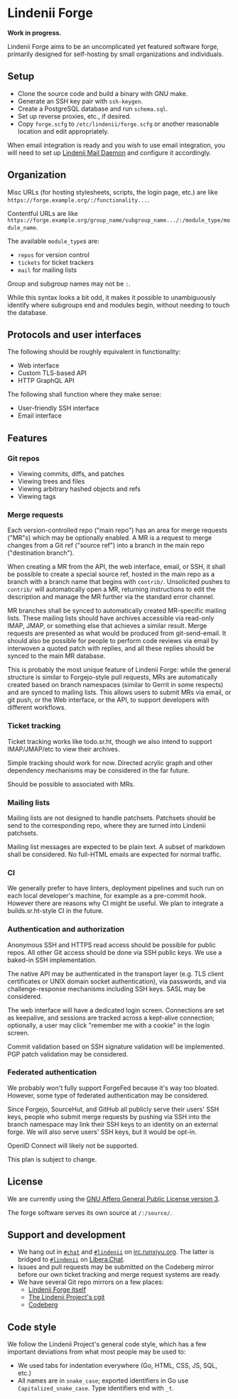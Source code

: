 # Lindenii Forge

**Work in progress.**

Lindenii Forge aims to be an uncomplicated yet featured software forge,
primarily designed for self-hosting by small organizations and individuals.

## Setup

* Clone the source code and build a binary with GNU make.
* Generate an SSH key pair with `ssh-keygen`.
* Create a PostgreSQL database and run `schema.sql`.
* Set up reverse proxies, etc., if desired.
* Copy `forge.scfg` to `/etc/lindenii/forge.scfg` or another reasonable
  location and edit appropriately.

When email integration is ready and you wish to use email integration, you will
need to set up
[Lindenii Mail Daemon](https://forge.lindenii.runxiyu.org/lindenii/:/repos/maild/)
and configure it accordingly.

## Organization

Misc URLs (for hosting stylesheets, scripts, the login page, etc.) are like
`https://forge.example.org/:/functionality...`.

Contentful URLs are like
`https://forge.example.org/group_name/subgroup_name.../:/module_type/module_name`.

The available `module_type`s are:

* `repos` for version control
* `tickets` for ticket trackers
* `mail` for mailing lists

Group and subgroup names may not be `:`.

While this syntax looks a bit odd, it makes it possible to unambiguously
identify where subgroups end and modules begin, without needing to touch the
database.

## Protocols and user interfaces

The following should be roughly equivalent in functionality:

* Web interface
* Custom TLS-based API
* HTTP GraphQL API

The following shall function where they make sense:

* User-friendly SSH interface
* Email interface

## Features

### Git repos

* Viewing commits, diffs, and patches
* Viewing trees and files
* Viewing arbitrary hashed objects and refs
* Viewing tags

### Merge requests

Each version-controlled repo ("main repo") has an area for merge requests
("MR"s) which may be optionally enabled. A MR is a request to merge 
changes from a Git ref ("source ref") into a branch in the main repo
("destination branch").

When creating a MR from the API, the web interface, email, or SSH, it shall be
possible to create a special source ref, hosted in the main repo as a branch
with a branch name that begins with `contrib/`. Unsolicited pushes to
`contrib/` will automatically open a MR, returning instructions to edit
the description and manage the MR further via the standard error channel.

MR branches shall be synced to automatically created MR-specific mailing lists.
These mailing lists should have archives accessible via read-only IMAP, JMAP,
or something else that achieves a similar result. Merge requests are presented
as what would be produced from git-send-email. It should also be possible for
people to perform code reviews via email by interwoven a quoted patch with
replies, and all these replies should be synced to the main MR database.

This is probably the most unique feature of Lindenii Forge: while the general
structure is similar to Forgejo-style pull requests, MRs are automatically
created based on branch namespaces (similar to Gerrit in some respects) and are
synced to mailing lists. This allows users to submit MRs via email, or git
push, or the Web interface, or the API, to support developers with different
workflows.

### Ticket tracking

Ticket tracking works like todo.sr.ht, though we also intend to support
IMAP/JMAP/etc to view their archives.

Simple tracking should work for now. Directed acrylic graph and other
dependency mechanisms may be considered in the far future.

Should be possible to associated with MRs.

### Mailing lists

Mailing lists are not designed to handle patchsets. Patchsets should be send to
the corresponding repo, where they are turned into Lindenii patchsets.

Mailing list messages are expected to be plain text. A subset of markdown shall
be considered. No full-HTML emails are expected for normal traffic.

### CI

We generally prefer to have linters, deployment pipelines and such run on each
local developer's machine, for example as a pre-commit hook. However there are
reasons why CI might be useful. We plan to integrate a builds.sr.ht-style CI in
the future.

### Authentication and authorization

Anonymous SSH and HTTPS read access should be possible for public repos. All
other Git access should be done via SSH public keys. We use a baked-in SSH
implementation.

The native API may be authenticated in the transport layer (e.g. TLS client
certificates or UNIX domain socket authentication), via passwords, and via
challenge-response mechanisms including SSH keys. SASL may be considered.

The web interface will have a dedicated login screen. Connections are set as
keepalive, and sessions are tracked across a kept-alive connection; optionally,
a user may click "remember me with a cookie" in the login screen.

Commit validation based on SSH signature validation will be implemented. PGP
patch validation may be considered.

### Federated authentication

We probably won't fully support ForgeFed because it's way too bloated. However,
some type of federated authentication may be considered.

Since Forgejo, SourceHut, and GitHub all publicly serve their users' SSH keys,
people who submit merge requests by pushing via SSH into the branch namespace
may link their SSH keys to an identity on an external forge. We will also serve
users' SSH keys, but it would be opt-in.

OpenID Connect will likely not be supported.

This plan is subject to change.

## License

We are currently using the
[GNU Affero General Public License version 3](https://www.gnu.org/licenses/agpl-3.0.html).

The forge software serves its own source at `/:/source/`.

## Support and development

* We hang out in [`#chat`](https://webirc.runxiyu.org/kiwiirc/#chat)
  and [`#lindenii`](https://webirc.runxiyu.org/kiwiirc/#lindenii)
  on [irc.runxiyu.org](https://irc.runxiyu.org).
  The latter is bridged to [`#lindenii`](https://web.libera.chat/#lindenii)
  on [Libera.Chat](https://libera.chat).
* Issues and pull requests may be submitted on the Codeberg mirror before our
  own ticket tracking and merge request systems are ready.
* We have several Git repo mirrors on a few places:
  * [Lindenii Forge itself](https://forge.lindenii.runxiyu.org/lindenii/:/repos/forge/)
  * [The Lindenii Project's cgit](https://git.lindenii.runxiyu.org/forge.git/)
  * [Codeberg](https://codeberg.org/lindenii/forge/)

## Code style

We follow the Lindenii Project's general code style, which has a few important
deviations from what most people may be used to:

* We used tabs for indentation everywhere (Go, HTML, CSS, JS, SQL, etc.)
* All names are in `snake_case`; exported identifiers in Go use
  `Capitalized_snake_case`. Type identifiers end with `_t`.
